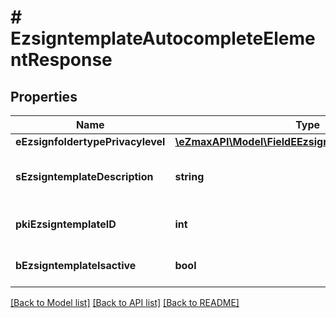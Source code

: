 # # EzsigntemplateAutocompleteElementResponse

## Properties

Name | Type | Description | Notes
------------ | ------------- | ------------- | -------------
**eEzsignfoldertypePrivacylevel** | [**\eZmaxAPI\Model\FieldEEzsignfoldertypePrivacylevel**](FieldEEzsignfoldertypePrivacylevel.md) |  |
**sEzsigntemplateDescription** | **string** | The description of the Ezsigntemplate |
**pkiEzsigntemplateID** | **int** | The unique ID of the Ezsigntemplate |
**bEzsigntemplateIsactive** | **bool** | Whether the Ezsigntemplate is active or not |

[[Back to Model list]](../../README.md#models) [[Back to API list]](../../README.md#endpoints) [[Back to README]](../../README.md)
